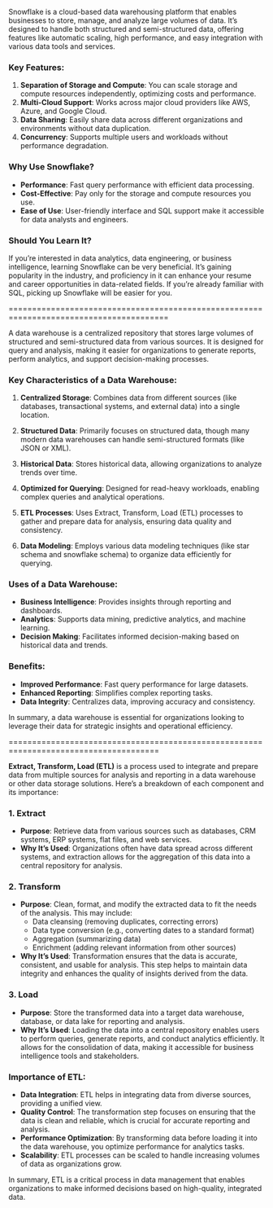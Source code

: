 Snowflake is a cloud-based data warehousing platform that enables businesses to store, manage, and analyze large volumes of data. It’s designed to handle both structured and semi-structured data, offering features like automatic scaling, high performance, and easy integration with various data tools and services.

### Key Features:
1. **Separation of Storage and Compute**: You can scale storage and compute resources independently, optimizing costs and performance.
2. **Multi-Cloud Support**: Works across major cloud providers like AWS, Azure, and Google Cloud.
3. **Data Sharing**: Easily share data across different organizations and environments without data duplication.
4. **Concurrency**: Supports multiple users and workloads without performance degradation.

### Why Use Snowflake?
- **Performance**: Fast query performance with efficient data processing.
- **Cost-Effective**: Pay only for the storage and compute resources you use.
- **Ease of Use**: User-friendly interface and SQL support make it accessible for data analysts and engineers.

### Should You Learn It?
If you’re interested in data analytics, data engineering, or business intelligence, learning Snowflake can be very beneficial. It’s gaining popularity in the industry, and proficiency in it can enhance your resume and career opportunities in data-related fields. If you’re already familiar with SQL, picking up Snowflake will be easier for you.

========================================================================================

A data warehouse is a centralized repository that stores large volumes of structured and semi-structured data from various sources. It is designed for query and analysis, making it easier for organizations to generate reports, perform analytics, and support decision-making processes.

### Key Characteristics of a Data Warehouse:

1. **Centralized Storage**: Combines data from different sources (like databases, transactional systems, and external data) into a single location.

2. **Structured Data**: Primarily focuses on structured data, though many modern data warehouses can handle semi-structured formats (like JSON or XML).

3. **Historical Data**: Stores historical data, allowing organizations to analyze trends over time.

4. **Optimized for Querying**: Designed for read-heavy workloads, enabling complex queries and analytical operations.

5. **ETL Processes**: Uses Extract, Transform, Load (ETL) processes to gather and prepare data for analysis, ensuring data quality and consistency.

6. **Data Modeling**: Employs various data modeling techniques (like star schema and snowflake schema) to organize data efficiently for querying.

### Uses of a Data Warehouse:

- **Business Intelligence**: Provides insights through reporting and dashboards.
- **Analytics**: Supports data mining, predictive analytics, and machine learning.
- **Decision Making**: Facilitates informed decision-making based on historical data and trends.

### Benefits:

- **Improved Performance**: Fast query performance for large datasets.
- **Enhanced Reporting**: Simplifies complex reporting tasks.
- **Data Integrity**: Centralizes data, improving accuracy and consistency.

In summary, a data warehouse is essential for organizations looking to leverage their data for strategic insights and operational efficiency.

======================================================================================

**Extract, Transform, Load (ETL)** is a process used to integrate and prepare data from multiple sources for analysis and reporting in a data warehouse or other data storage solutions. Here’s a breakdown of each component and its importance:

### 1. Extract
- **Purpose**: Retrieve data from various sources such as databases, CRM systems, ERP systems, flat files, and web services.
- **Why It’s Used**: Organizations often have data spread across different systems, and extraction allows for the aggregation of this data into a central repository for analysis.

### 2. Transform
- **Purpose**: Clean, format, and modify the extracted data to fit the needs of the analysis. This may include:
  - Data cleansing (removing duplicates, correcting errors)
  - Data type conversion (e.g., converting dates to a standard format)
  - Aggregation (summarizing data)
  - Enrichment (adding relevant information from other sources)
- **Why It’s Used**: Transformation ensures that the data is accurate, consistent, and usable for analysis. This step helps to maintain data integrity and enhances the quality of insights derived from the data.

### 3. Load
- **Purpose**: Store the transformed data into a target data warehouse, database, or data lake for reporting and analysis.
- **Why It’s Used**: Loading the data into a central repository enables users to perform queries, generate reports, and conduct analytics efficiently. It allows for the consolidation of data, making it accessible for business intelligence tools and stakeholders.

### Importance of ETL:
- **Data Integration**: ETL helps in integrating data from diverse sources, providing a unified view.
- **Quality Control**: The transformation step focuses on ensuring that the data is clean and reliable, which is crucial for accurate reporting and analysis.
- **Performance Optimization**: By transforming data before loading it into the data warehouse, you optimize performance for analytics tasks.
- **Scalability**: ETL processes can be scaled to handle increasing volumes of data as organizations grow.

In summary, ETL is a critical process in data management that enables organizations to make informed decisions based on high-quality, integrated data.
